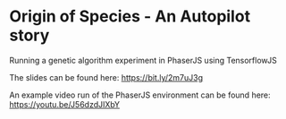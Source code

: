 # Origin of Species - An Autopilot story
Running a genetic algorithm experiment in PhaserJS using TensorflowJS

The slides can be found here: https://bit.ly/2m7uJ3g

An example video run of the PhaserJS environment can be found here: https://youtu.be/J56dzdJIXbY
